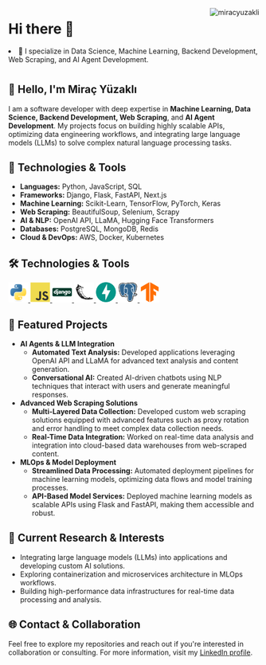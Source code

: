 <img align="right"
     src="https://github-readme-stats.vercel.app/api/top-langs/?username=miracyuzakli&theme=tokyonight"
     alt="miracyuzakli" />

<h1 align="left">Hi there 👋</h1>
<li>🔭 I specialize in Data Science, Machine Learning, Backend Development, Web Scraping, and AI Agent Development.</li>

<p></p>

<h1></h1>

## 👋 Hello, I'm Miraç Yüzaklı
I am a software developer with deep expertise in **Machine Learning, Data Science, Backend Development, Web Scraping**, and **AI Agent Development**. My projects focus on building highly scalable APIs, optimizing data engineering workflows, and integrating large language models (LLMs) to solve complex natural language processing tasks.

## 🔧 Technologies & Tools
- **Languages:** Python, JavaScript, SQL
- **Frameworks:** Django, Flask, FastAPI, Next.js
- **Machine Learning:** Scikit-Learn, TensorFlow, PyTorch, Keras
- **Web Scraping:** BeautifulSoup, Selenium, Scrapy
- **AI & NLP:** OpenAI API, LLaMA, Hugging Face Transformers
- **Databases:** PostgreSQL, MongoDB, Redis
- **Cloud & DevOps:** AWS, Docker, Kubernetes

## 🛠️ Technologies & Tools
<p align="left">
    <a href="#" target="_blank" rel="noreferrer">
        <img src="https://raw.githubusercontent.com/devicons/devicon/master/icons/python/python-original.svg"
             alt="python" width="40" height="40" />
    </a>
    <a href="#" target="_blank" rel="noreferrer">
        <img src="https://raw.githubusercontent.com/devicons/devicon/master/icons/javascript/javascript-original.svg"
             alt="javascript" width="40" height="40" />
    </a>
    <a href="#" target="_blank" rel="noreferrer">
        <img src="https://raw.githubusercontent.com/devicons/devicon/master/icons/django/django-original.svg"
             alt="django" width="40" height="40" />
    </a>
    <a href="#" target="_blank" rel="noreferrer">
        <img src="https://raw.githubusercontent.com/devicons/devicon/master/icons/flask/flask-original.svg"
             alt="flask" width="40" height="40" />
    </a>
    <a href="#" target="_blank" rel="noreferrer">
        <img src="https://raw.githubusercontent.com/devicons/devicon/master/icons/fastapi/fastapi-original.svg"
             alt="fastapi" width="40" height="40" />
    </a>
    <a href="#" target="_blank" rel="noreferrer">
        <img src="https://raw.githubusercontent.com/devicons/devicon/master/icons/postgresql/postgresql-original.svg"
             alt="postgresql" width="40" height="40" />
    </a>
    <a href="#" target="_blank" rel="noreferrer">
        <img src="https://raw.githubusercontent.com/devicons/devicon/master/icons/tensorflow/tensorflow-original.svg"
             alt="tensorflow" width="40" height="40" />
    </a>
</p>

## 📂 Featured Projects
- **AI Agents & LLM Integration**
    - **Automated Text Analysis:** Developed applications leveraging OpenAI API and LLaMA for advanced text analysis and content generation.
    - **Conversational AI:** Created AI-driven chatbots using NLP techniques that interact with users and generate meaningful responses.
- **Advanced Web Scraping Solutions**
    - **Multi-Layered Data Collection:** Developed custom web scraping solutions equipped with advanced features such as proxy rotation and error handling to meet complex data collection needs.
    - **Real-Time Data Integration:** Worked on real-time data analysis and integration into cloud-based data warehouses from web-scraped content.
- **MLOps & Model Deployment**
    - **Streamlined Data Processing:** Automated deployment pipelines for machine learning models, optimizing data flows and model training processes.
    - **API-Based Model Services:** Deployed machine learning models as scalable APIs using Flask and FastAPI, making them accessible and robust.

## 🌱 Current Research & Interests
- Integrating large language models (LLMs) into applications and developing custom AI solutions.
- Exploring containerization and microservices architecture in MLOps workflows.
- Building high-performance data infrastructures for real-time data processing and analysis.

## 🌐 Contact & Collaboration
Feel free to explore my repositories and reach out if you're interested in collaboration or consulting. For more information, visit my [LinkedIn profile](https://www.linkedin.com/in/miracyuzakli).
